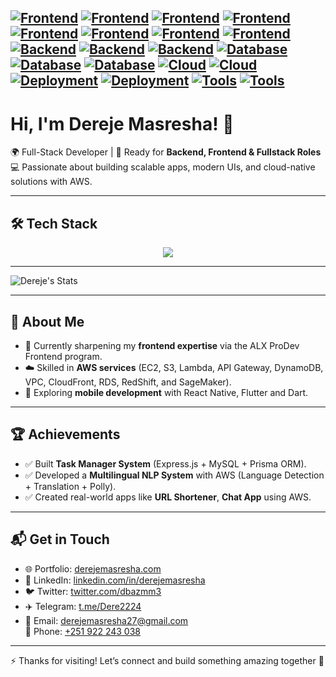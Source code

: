 [![Frontend](https://img.shields.io/badge/Frontend-HTML-orange?logo=html5)](https://developer.mozilla.org/en-US/docs/Web/HTML)
[![Frontend](https://img.shields.io/badge/Frontend-CSS-blue?logo=css3&logoColor=white)](https://developer.mozilla.org/en-US/docs/Web/CSS)
[![Frontend](https://img.shields.io/badge/Frontend-Bootstrap-7952B3?logo=bootstrap&logoColor=white)](https://getbootstrap.com/)
[![Frontend](https://img.shields.io/badge/Frontend-jQuery-0769AD?logo=jquery&logoColor=white)](https://jquery.com/)
[![Frontend](https://img.shields.io/badge/Frontend-React-61DAFB?logo=react&logoColor=black)](https://react.dev/)
[![Frontend](https://img.shields.io/badge/Frontend-Next.js-black?logo=next.js)](https://nextjs.org/)
[![Frontend](https://img.shields.io/badge/Frontend-MaterialUI-0081CB?logo=mui&logoColor=white)](https://mui.com/)
[![Frontend](https://img.shields.io/badge/Frontend-TailwindCSS-06B6D4?logo=tailwindcss&logoColor=white)](https://tailwindcss.com/)
[![Backend](https://img.shields.io/badge/Backend-Node.js-green?logo=node.js)](https://nodejs.org/)
[![Backend](https://img.shields.io/badge/Backend-Express-000000?logo=express&logoColor=white)](https://expressjs.com/)
[![Backend](https://img.shields.io/badge/Backend-API-FF6F00?logo=swagger&logoColor=white)](https://swagger.io/)
[![Database](https://img.shields.io/badge/Database-MySQL-4479A1?logo=mysql&logoColor=white)](https://www.mysql.com/)
[![Database](https://img.shields.io/badge/Database-MongoDB-47A248?logo=mongodb&logoColor=white)](https://www.mongodb.com/)
[![Database](https://img.shields.io/badge/ORM-Prisma-2D3748?logo=prisma&logoColor=white)](https://www.prisma.io/)
[![Cloud](https://img.shields.io/badge/Cloud-AWS-FF9900?logo=amazonaws&logoColor=white)](https://aws.amazon.com/)
[![Cloud](https://img.shields.io/badge/Cloud-Firebase-039BE5?logo=firebase&logoColor=white)](https://firebase.google.com/)
[![Deployment](https://img.shields.io/badge/Deploy-Vercel-black?logo=vercel)](https://vercel.com/)
[![Deployment](https://img.shields.io/badge/Deploy-Netlify-00C7B7?logo=netlify&logoColor=white)](https://www.netlify.com/)
[![Tools](https://img.shields.io/badge/Tools-Docker-2496ED?logo=docker&logoColor=white)](https://www.docker.com/)
[![Tools](https://img.shields.io/badge/Tools-Git-F05032?logo=git&logoColor=white)](https://git-scm.com/)
---

# Hi, I'm Dereje Masresha! 👋

🌍 Full-Stack Developer | 🚀 Ready for **Backend, Frontend & Fullstack Roles**  
💻 Passionate about building scalable apps, modern UIs, and cloud-native solutions with AWS.  

---

## 🛠 Tech Stack  

<p align="center">
  <img src="https://skillicons.dev/icons?i=html,css,bootstrap,jquery,react,nextjs,ts,tailwind,materialui,nodejs,express,mongodb,mysql,prisma,firebase,aws,docker,git,python" />
</p>

---

![Dereje's Stats](https://github-readme-stats.vercel.app/api?username=Deremas&theme=vue-dark&show_icons=true&hide_border=true&count_private=true)

---

## 🚀 About Me  

- 🔭 Currently sharpening my **frontend expertise** via the ALX ProDev Frontend program.  
- ☁️ Skilled in **AWS services** (EC2, S3, Lambda, API Gateway, DynamoDB, VPC, CloudFront, RDS, RedShift, and SageMaker).  
- 📱 Exploring **mobile development** with React Native, Flutter and Dart.

---

## 🏆 Achievements  

- ✅ Built **Task Manager System** (Express.js + MySQL + Prisma ORM).  
- ✅ Developed a **Multilingual NLP System** with AWS (Language Detection + Translation + Polly).  
- ✅ Created real-world apps like **URL Shortener**, **Chat App** using AWS.

---

## 📬 Get in Touch  

- 🌐 Portfolio: [derejemasresha.com](https://derejemasresha.com)  
- 💼 LinkedIn: [linkedin.com/in/derejemasresha](https://linkedin.com/in/derejemasresha)  
- 🐦 Twitter: [twitter.com/dbazmm3](https://twitter.com/dbazmm3)  
- ✈️ Telegram: [t.me/Dere2224](https://t.me/Dere2224)  
- 📧 Email: derejemasresha27@gmail.com  
📱 Phone: [+251 922 243 038](tel:+251922243038)  

---

⚡ Thanks for visiting! Let’s connect and build something amazing together 🚀

